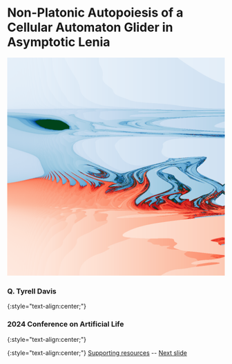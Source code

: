 # Non-Platonic Autopoiesis of a Cellular Automaton Glider in Asymptotic Lenia

<div align="center">
  <img src="https://raw.githubusercontent.com/riveSunder/fractal_persistence/master/docs/assets/asymdrop_dt_mu.png" width=512 alt="persistence landscape for asymdrop CA glider">
</div>

### Q. Tyrell Davis
{:style="text-align:center;"}
### 2024 Conference on Artificial Life
{:style="text-align:center;"}

{:style="text-align:center;"}
[Supporting resources](https://rivesunder.github.io/fractal_persistence) -- [Next slide](https://rivesunder.github.io/fractal_persistence/al24_slide_001)
